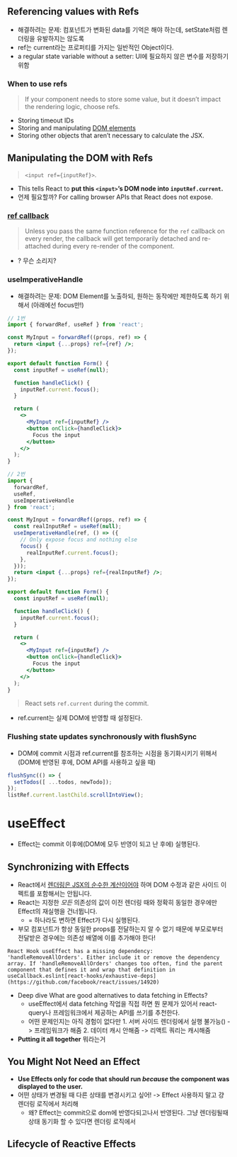 ## Referencing values with Refs
- 해결하려는 문제: 컴포넌트가 변화된 data를 기억은 해야 하는데, setState처럼 렌더링을 유발하지는 않도록
- ref는 current라는 프로퍼티를 가지는 일반적인 Object이다.
- a regular state variable without a setter: UI에 필요하지 않은 변수를 저장하기 위함

### When to use refs
> If your component needs to store some value, but it doesn’t impact the rendering logic, choose refs.

- Storing timeout IDs
- Storing and manipulating [DOM elements](https://developer.mozilla.org/docs/Web/API/Element)
- Storing other objects that aren’t necessary to calculate the JSX.

## Manipulating the DOM with Refs
> `<input ref={inputRef}>`. 
- This tells React to **put this `<input>`’s DOM node into `inputRef.current`.**
- 언제 필요할까? For calling browser APIs that React does not expose.

### [ref callback](https://react-ko.dev/reference/react-dom/components/common#ref-callback)

> Unless you pass the same function reference for the `ref` callback on every render, the callback will get temporarily detached and re-attached during every re-render of the component.

- ? 무슨 소리지?

### useImperativeHandle
- 해결하려는 문제: DOM Element를 노출하되, 원하는 동작에만 제한하도록 하기 위해서 (아래에선 focus만!)

```jsx
// 1번
import { forwardRef, useRef } from 'react';

const MyInput = forwardRef((props, ref) => {
  return <input {...props} ref={ref} />;
});

export default function Form() {
  const inputRef = useRef(null);

  function handleClick() {
    inputRef.current.focus();
  }

  return (
    <>
      <MyInput ref={inputRef} />
      <button onClick={handleClick}>
        Focus the input
      </button>
    </>
  );
}

// 2번
import {
  forwardRef, 
  useRef, 
  useImperativeHandle
} from 'react';

const MyInput = forwardRef((props, ref) => {
  const realInputRef = useRef(null);
  useImperativeHandle(ref, () => ({
    // Only expose focus and nothing else
    focus() {
      realInputRef.current.focus();
    },
  }));
  return <input {...props} ref={realInputRef} />;
});

export default function Form() {
  const inputRef = useRef(null);

  function handleClick() {
    inputRef.current.focus();
  }

  return (
    <>
      <MyInput ref={inputRef} />
      <button onClick={handleClick}>
        Focus the input
      </button>
    </>
  );
}

```

> React sets `ref.current` during the commit.
- ref.current는 실제 DOM에 반영할 때 설정된다.

### Flushing state updates synchronously with flushSync
- DOM에 commit 시점과 ref.current를 참조하는 시점을 동기화시키기 위해서 (DOM에 반영된 후에, DOM API를 사용하고 싶을 때)
```jsx
flushSync(() => {
  setTodos([ ...todos, newTodo]);
});
listRef.current.lastChild.scrollIntoView();
```


# useEffect

- Effect는 commit 이후에(DOM에 모두 반영이 되고 난 후에) 실행된다.

## Synchronizing with Effects

- React에서 [렌더링은 JSX의 순수한 계산이어야](https://react-ko.dev/learn/keeping-components-pure) 하며 DOM 수정과 같은 사이드 이펙트를 포함해서는 안됩니다.
- React는 지정한 _모든_ 의존성의 값이 이전 렌더링 때와 정확히 동일한 경우에만 Effect의 재실행을 건너뜁니다.
	- = 하나라도 변하면 Effect가 다시 실행된다.
- 부모 컴포넌트가 항상 동일한 props를 전달하는지 알 수 없기 때문에 부모로부터 전달받은 경우에는 의존성 배열에 이를 추가해야 한다!
```
React Hook useEffect has a missing dependency: 'handleRemoveAllOrders'. Either include it or remove the dependency array. If 'handleRemoveAllOrders' changes too often, find the parent component that defines it and wrap that definition in useCallback.eslint[react-hooks/exhaustive-deps](https://github.com/facebook/react/issues/14920)
```

- Deep dive What are good alternatives to data fetching in Effects?
	- useEffect에서 data fetching 작업을 직접 하면 뭔 문제가 있어서 react-query나 프레임워크에서 제공하는 API를 쓰기를 추천한다.
	- 어떤 문제인지는 아직 경험이 없다만 1. 서버 사이드 렌더링에서 실행 불가능() -> 프레임워크가 해줌 2. 데이터 캐시 안해줌 -> 리액트 쿼리는 캐시해줌
- **Putting it all together** 뭐라는거

## You Might Not Need an Effect

- **Use Effects only for code that should run _because_ the component was displayed to the user.**
- 어떤 상태가 변경될 때 다른 상태를 변경시키고 싶어! -> Effect 사용하지 말고 걍 렌더링 로직에서 처리해
	- 왜? Effect는 commit으로 dom에 반영다되고나서 반영된다. 그냥 렌더링될때 상태 동기화 할 수 있다면 렌더링 로직에서 
## Lifecycle of Reactive Effects
